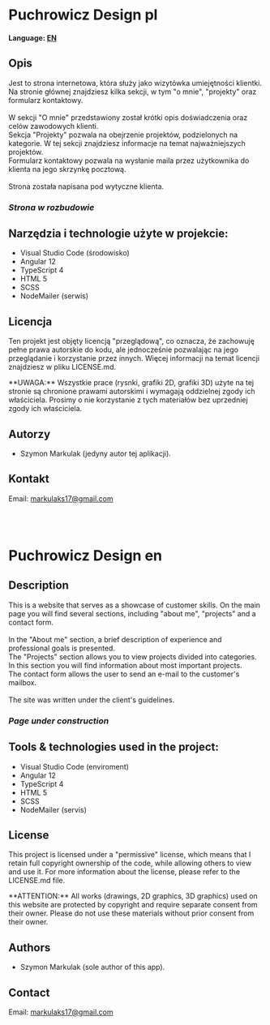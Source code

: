 # Puchrowicz Design pl
<h4>Language: <a href="#en">EN</a></h4>

<h2>Opis</h2>
<p>Jest to strona internetowa, która służy jako wizytówka umiejętności klientki.
</br>
Na stronie głównej znajdziesz kilka sekcji, w tym "o mnie", "projekty" oraz formularz kontaktowy.
</br></br>
W sekcji "O mnie" przedstawiony został krótki opis doświadczenia oraz celów zawodowych klienti.
</br>
Sekcja "Projekty" pozwala na obejrzenie projektów, podzielonych na kategorie. W tej sekcji znajdziesz informacje na temat najważniejszych projektów.
</br>
Formularz kontaktowy pozwala na wysłanie maila przez użytkownika do klienta na jego skrzynkę pocztową.
</br></br>
Strona została napisana pod wytyczne klienta.</p>

### *Strona w rozbudowie*

## Narzędzia i technologie użyte w projekcie:
- Visual Studio Code (środowisko)
- Angular 12
- TypeScript 4
- HTML 5
- SCSS
- NodeMailer (serwis)

<h2>Licencja</h2>
<p>Ten projekt jest objęty licencją "przeglądową", co oznacza, że zachowuję pełne prawa autorskie do kodu, 
ale jednocześnie pozwalając na jego przeglądanie i korzystanie przez innych. Więcej informacji na temat licencji znajdziesz w pliku LICENSE.md.</p>
<p>**UWAGA:** Wszystkie prace (rysnki, grafiki 2D, grafiki 3D) użyte na tej stronie są chronione prawami autorskimi i wymagają oddzielnej zgody ich właściciela. 
Prosimy o nie korzystanie z tych materiałów bez uprzedniej zgody ich właściciela.</p>

<h2>Autorzy</h2>
<p>
    <ul><li>Szymon Markulak (jedyny autor tej aplikacji).</li></ul>
</p>

<h2>Kontakt</h2>
<p>Email: <a href="mailto:markulaks17@gmail.com">markulaks17@gmail.com</a></p>
</br></br>

<h1 id="en">Puchrowicz Design en</h1>

<h2>Description</h2>
<p>This is a website that serves as a showcase of customer skills.
On the main page you will find several sections, including "about me", "projects" and a contact form.
</br></br>
In the "About me" section, a brief description of experience and professional goals is presented.
</br>
The "Projects" section allows you to view projects divided into categories. In this section you will find information about most important projects.
</br>
The contact form allows the user to send an e-mail to the customer's mailbox.
</br></br>
The site was written under the client's guidelines.</p>

### *Page under construction*

## Tools & technologies used in the project:
- Visual Studio Code (enviroment)
- Angular 12
- TypeScript 4
- HTML 5
- SCSS
- NodeMailer (servis)

<h2>License</h2>
<p>This project is licensed under a "permissive" license, which means that I retain full copyright ownership of the code, while allowing others to view and use it. 
For more information about the license, please refer to the LICENSE.md file.</p>
<p>**ATTENTION:** All works (drawings, 2D graphics, 3D graphics) used on this website are protected by copyright and require separate consent from their owner. 
Please do not use these materials without prior consent from their owner.</p>

<h2>Authors</h2>
<p>
    <ul><li>Szymon Markulak (sole author of this app).</li></ul>
</p>

<h2>Contact</h2>
<p>Email: <a href="mailto:markulaks17@gmail.com">markulaks17@gmail.com</a></p>
